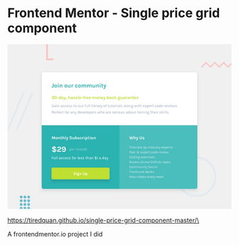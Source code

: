 # Frontend Mentor - Single price grid component

![Design preview for the Single price grid component coding challenge](./design/desktop-preview.jpg)

https://tiredquan.github.io/single-price-grid-component-master/\

A frontendmentor.io project I did

